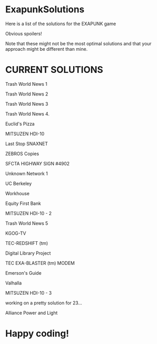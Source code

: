 # ExapunkSolutions

Here is a list of the solutions for the EXAPUNK game

Obvious spoilers!

Note that these might not be the most optimal solutions and that your approach might be different than mine.

# CURRENT SOLUTIONS

Trash World News 1

Trash World News 2

Trash World News 3

Trash World News 4.

Euclid's Pizza

MITSUZEN HDI-10

Last Stop SNAXNET

ZEBROS Copies

SFCTA HIGHWAY SIGN #4902

Unknown Network 1

UC Berkeley

Workhouse

Equity First Bank

MITSUZEN HDI-10 - 2

Trash World News 5

KGOG-TV

TEC-REDSHIFT (tm)

Digital Library Project

TEC EXA-BLASTER (tm) MODEM

Emerson's Guide

Valhalla

MITSUZEN HDI-10 - 3

working on a pretty solution for 23...

Alliance Power and Light


# Happy coding!
